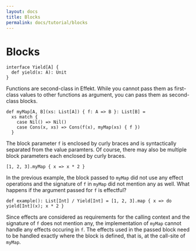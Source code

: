 ```yaml
---
layout: docs
title: Blocks
permalink: docs/tutorial/blocks
---
```


# Blocks

```effekt:hidden
interface Yield[A] {
  def yield(x: A): Unit
}
```

Functions are second-class in Effekt. While you cannot pass them as first-class values to other functions as argument, you can pass them as second-class blocks.

```
def myMap[A, B](xs: List[A]) { f: A => B }: List[B] =
  xs match {
    case Nil() => Nil()
    case Cons(x, xs) => Cons(f(x), myMap(xs) { f })
  }
```

The block parameter `f` is enclosed by curly braces and is syntactically separated from the value paramters. Of course, there may also be multiple block parameters
each enclosed by curly braces.

```effekt:repl
[1, 2, 3].myMap { x => x * 2 }
```

In the previous example, the block passed to `myMap` did not use any effect operations and the signature of `f` in `myMap` did not mention any as well. What happens if
the argument passed for `f` is effectful?

```
def example(): List[Int] / Yield[Int] = [1, 2, 3].map { x => do yield[Int](x); x * 2 }
```

Since effects are considered as requirements for the calling context and the signature of `f` does not mention any, the implementation of `myMap` cannot handle any effects
occuring in `f`. The effects used in the passed block need to be handled exactly where the block is defined, that is, at the call-site of `myMap`.
